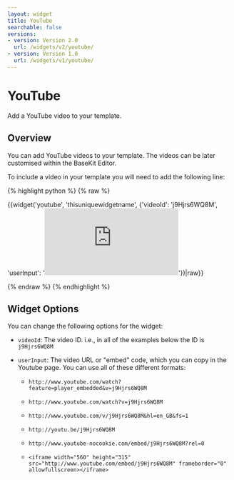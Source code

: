 ```yaml
---
layout: widget
title: YouTube
searchable: false
versions:
- version: Version 2.0
  url: /widgets/v2/youtube/
- version: Version 1.0
  url: /widgets/v1/youtube/
---
```


# YouTube

Add a YouTube video to your template.

## Overview

You can add YouTube videos to your template. The videos can be later customised within the BaseKit Editor. 

To include a video in your template you will need to add the following line:

{% highlight python %}
{% raw %}

{{widget('youtube', 'thisuniquewidgetname', {'videoId': 'j9Hjrs6WQ8M', 'userInput': '<iframe src="http://www.youtube.com/embed/j9Hjrs6WQ8M" frameborder="0" allowfullscreen></iframe>'})|raw}}

{% endraw %}
{% endhighlight %}

## Widget Options

You can change the following options for the widget:

* `videoId`: The video ID. i.e., in all of the examples below the ID is `j9Hjrs6WQ8M`

* `userInput`: The video URL or "embed" code, which you can copy in the Youtube page. You can use all of these different formats:

  * `http://www.youtube.com/watch?feature=player_embedded&v=j9Hjrs6WQ8M`

  * `http://www.youtube.com/watch?v=j9Hjrs6WQ8M`

  * `http://www.youtube.com/v/j9Hjrs6WQ8M&hl=en_GB&fs=1`

  * `http://youtu.be/j9Hjrs6WQ8M`

  * `http://www.youtube-nocookie.com/embed/j9Hjrs6WQ8M?rel=0`

  * `<iframe width="560" height="315" src="http://www.youtube.com/embed/j9Hjrs6WQ8M" frameborder="0" allowfullscreen></iframe>`
